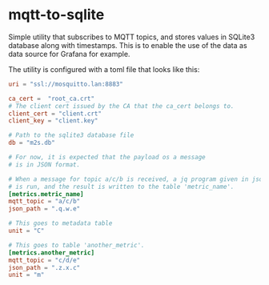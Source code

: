 # mqtt-to-sqlite

Simple utility that subscribes to MQTT topics, and stores values in SQLite3 database along with timestamps. This is to enable the use of 
the data as data source for Grafana for example.

The utility is configured with a toml file that looks like this:
```toml
uri = "ssl://mosquitto.lan:8883"

ca_cert =  "root_ca.crt"
# The client cert issued by the CA that the ca_cert belongs to.
client_cert = "client.crt"
client_key = "client.key"

# Path to the sqlite3 database file
db = "m2s.db"

# For now, it is expected that the payload os a message
# is in JSON format.

# When a message for topic a/c/b is received, a jq program given in json_path
# is run, and the result is written to the table 'metric_name'.
[metrics.metric_name]
mqtt_topic = "a/c/b"
json_path = ".q.w.e"

# This goes to metadata table
unit = "C"

# This goes to table 'another_metric'.
[metrics.another_metric]
mqtt_topic = "c/d/e"
json_path = ".z.x.c"
unit = "m"
```
